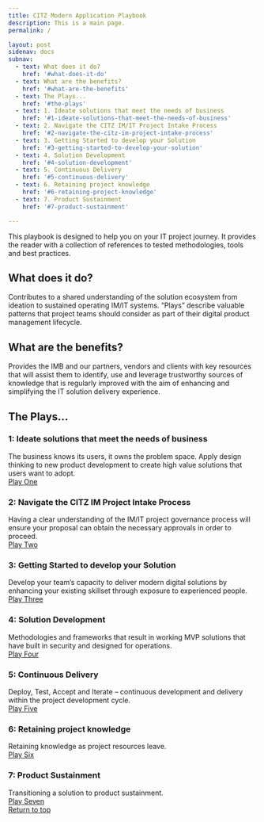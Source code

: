 ```yaml
---
title: CITZ Modern Application Playbook
description: This is a main page.
permalink: /

layout: post
sidenav: docs
subnav:
  - text: What does it do?
    href: '#what-does-it-do'
  - text: What are the benefits?
    href: '#what-are-the-benefits'
  - text: The Plays...
    href: '#the-plays'
  - text: 1. Ideate solutions that meet the needs of business
    href: '#1-ideate-solutions-that-meet-the-needs-of-business'
  - text: 2. Navigate the CITZ IM/IT Project Intake Process
    href: '#2-navigate-the-citz-im-project-intake-process'
  - text: 3. Getting Started to develop your Solution
    href: '#3-getting-started-to-develop-your-solution'
  - text: 4. Solution Development
    href: '#4-solution-development'
  - text: 5. Continuous Delivery
    href: '#5-continuous-delivery'
  - text: 6. Retaining project knowledge
    href: '#6-retaining-project-knowledge'
  - text: 7. Product Sustainment
    href: '#7-product-sustainment'

---
```

This playbook is designed to help you on your IT project journey. It provides the reader with a collection of references to tested methodologies, tools and best practices. 

## What does it do?
Contributes to a shared understanding of the solution ecosystem from ideation to sustained operating IM/IT systems. “Plays” describe valuable patterns that project teams should consider as part of their digital product management lifecycle. 

## What are the benefits?
Provides the IMB and our partners, vendors and clients with key resources that will assist them to identify, use and leverage trustworthy sources of knowledge that is regularly improved with the aim of enhancing and simplifying the IT solution delivery experience. 

## The Plays...

### 1: Ideate solutions that meet the needs of business
The business knows its users, it owns the problem space. Apply design thinking to new product development to create high value solutions that users want to adopt. 
<br/>
[Play One](/CITZ-IMB-playbook/play1)

### 2: Navigate the CITZ IM Project Intake Process
Having a clear understanding of the IM/IT project governance process will ensure your proposal can obtain the necessary approvals in order to proceed. 
<br/>
[Play Two](/CITZ-IMB-playbook/play2)

### 3: Getting Started to develop your Solution
Develop your team’s capacity to deliver modern digital solutions by enhancing your existing skillset through exposure to experienced people. 
<br/>
[Play Three](/CITZ-IMB-playbook/play3)

### 4: Solution Development
Methodologies and frameworks that result in working MVP solutions that have built in security and designed for operations. 
<br/>
[Play Four](/CITZ-IMB-playbook/play4)

### 5: Continuous Delivery
Deploy, Test, Accept and Iterate – continuous development and delivery within the project development cycle.
<br/>
[Play Five](/CITZ-IMB-playbook/play5)

### 6: Retaining project knowledge
Retaining knowledge as project resources leave.
<br/>
[Play Six](/CITZ-IMB-playbook/play6)

### 7: Product Sustainment
Transitioning a solution to product sustainment.
<br/>
[Play Seven](/CITZ-IMB-playbook/play7)
<br/>
[Return to top](#)